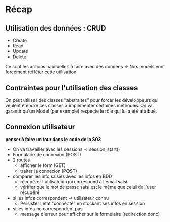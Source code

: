 # Récap

## Utilisation des données : CRUD

- Create
- Read
- Update
- Delete

Ce sont les actions habituelles à faire avec des données => Nos models vont forcément refléter cette utilisation. 

## Contraintes pour l'utilisation des classes

On peut utiliser des classes "abstraites" pour forcer les développeurs qui veulent étendre ces classes à implémenter certaines méthodes. On va garantir qu'un Model (par exemple) respecte le rôle qui lui a été attribué.

## Connexion utilisateur

**penser à faire un tour dans le code de la S03**

- On va travailler avec les sessions => session_start()
- Formulaire de connexion (POST)
- 2 routes
    - afficher le form (GET)
    - traiter la connexion (POST)
- comparer les info saisies avec les infos en BDD
    - récupérer l'utilisateur qui correspond à l'email saisi 
    - vérifier que le mot de passe saisi est le même que celui de l'user récupéré
- si les infos correspondent => utilisateur connu
    - Persister l'état "connecté" en stockant ses infos en session
- si les infos ne correspondent pas
    - message d'erreur pour afficher sur le formulaire (redirection donc)
